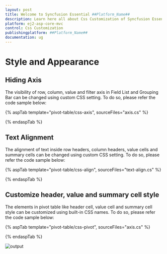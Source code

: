 ```yaml
---
layout: post
title: Welcome to Syncfusion Essential ##Platform_Name##
description: Learn here all about Css Customization of Syncfusion Essential ##Platform_Name## widgets based on HTML5 and jQuery.
platform: ej2-asp-core-mvc
control: Css Customization
publishingplatform: ##Platform_Name##
documentation: ug
---
```



# Style and Appearance

## Hiding Axis

The visibility of row, column, value and filter axis in Field List and Grouping Bar can be changed using custom CSS setting. To do so, please refer the code sample below:

{% aspTab template="pivot-table/css-axis", sourceFiles="axis.cs" %}

{% endaspTab %}

## Text Alignment

The alignment of text inside row headers, column headers, value cells and summary cells can be changed using custom CSS setting. To do so, please refer the code sample below:

{% aspTab template="pivot-table/css-align", sourceFiles="text-align.cs" %}

{% endaspTab %}

## Customize header, value and summary cell style

The elements in pivot table like header cell, value cell and summary cell style can be customized using built-in CSS names. To do so, please refer the code sample below:

{% aspTab template="pivot-table/css-pivot", sourceFiles="axis.cs" %}

{% endaspTab %}

![output](images/pivottable-css.png)
